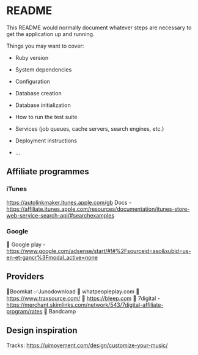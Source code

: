 # README

This README would normally document whatever steps are necessary to get the
application up and running.

Things you may want to cover:

* Ruby version

* System dependencies

* Configuration

* Database creation

* Database initialization

* How to run the test suite

* Services (job queues, cache servers, search engines, etc.)

* Deployment instructions

* ...

## Affiliate programmes
### iTunes
https://autolinkmaker.itunes.apple.com/gb
Docs - https://affiliate.itunes.apple.com/resources/documentation/itunes-store-web-service-search-api/#searchexamples

### Google
🚫 Google play - https://www.google.com/adsense/start/#!#%2Fsourceid=aso&subid=us-en-et-gancr%3Fmodal_active=none

## Providers
🚫Boomkat
✅Junodownload
🚫 whatpeopleplay.com
🚫 https://www.traxsource.com/
🚫 https://bleep.com
🚫 7digital - https://merchant.skimlinks.com/network/543/7digital-affiliate-program/rates
🚫 Bandcamp

## Design inspiration
Tracks: https://uimovement.com/design/customize-your-music/
